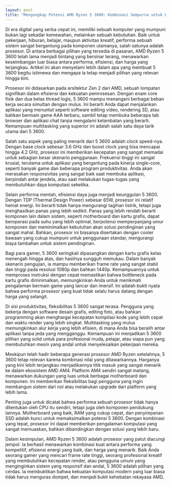 ```yaml
---
layout: post
title: "Mengungkap Potensi AMD Ryzen 5 3600: Kombinasi Sempurna untuk Kebutuhan Komputasi Modern"
---
```


Di era digital yang serba cepat ini, memiliki sebuah komputer yang mumpuni bukan lagi sekadar kemewahan, melainkan sebuah kebutuhan. Baik untuk pekerjaan, hiburan, belajar, maupun aktivitas kreatif, performa sebuah sistem sangat bergantung pada komponen utamanya, salah satunya adalah prosesor. Di antara berbagai pilihan yang tersedia di pasaran, AMD Ryzen 5 3600 telah lama menjadi bintang yang bersinar terang, menawarkan keseimbangan luar biasa antara performa, efisiensi, dan harga yang terjangkau. Artikel ini akan menyelami lebih dalam apa yang membuat 5 3600 begitu istimewa dan mengapa ia tetap menjadi pilihan yang relevan hingga kini.

Prosesor ini didasarkan pada arsitektur Zen 2 dari AMD, sebuah lompatan signifikan dalam efisiensi dan kekuatan pemrosesan. Dengan enam core fisik dan dua belas thread logis, 5 3600 mampu menangani berbagai beban kerja secara simultan dengan mulus. Ini berarti Anda dapat menjalankan aplikasi yang menuntut seperti software editing video, rendering 3D, atau bahkan bermain game AAA terbaru, sambil tetap membuka beberapa tab browser dan aplikasi chat tanpa mengalami kelambatan yang berarti. Kemampuan multitasking yang superior ini adalah salah satu daya tarik utama dari 5 3600.

Salah satu aspek yang paling menarik dari 5 3600 adalah clock speed-nya. Dengan base clock sebesar 3.6 GHz dan boost clock yang bisa mencapai hingga 4.2 GHz, prosesor ini memberikan kecepatan yang sangat memadai untuk sebagian besar skenario penggunaan. Frekuensi tinggi ini sangat krusial, terutama untuk aplikasi yang bergantung pada kinerja single-core, seperti banyak game dan beberapa program produktivitas. Anda akan merasakan responsivitas yang sangat baik saat membuka aplikasi, berpindah antar jendela, atau saat melakukan tugas-tugas yang membutuhkan daya komputasi seketika.

Selain performa mentah, efisiensi daya juga menjadi keunggulan 5 3600. Dengan TDP (Thermal Design Power) sebesar 65W, prosesor ini relatif hemat energi. Ini berarti tidak hanya mengurangi tagihan listrik, tetapi juga menghasilkan panas yang lebih sedikit. Panas yang lebih rendah berarti komponen lain dalam sistem, seperti motherboard dan kartu grafis, dapat beroperasi pada suhu yang lebih optimal, berpotensi memperpanjang umur komponen dan meminimalkan kebutuhan akan solusi pendinginan yang sangat mahal. Bahkan, prosesor ini biasanya disertakan dengan cooler bawaan yang cukup mumpuni untuk penggunaan standar, mengurangi biaya tambahan untuk sistem pendinginan.

Bagi para gamer, 5 3600 seringkali dipasangkan dengan kartu grafis kelas menengah hingga atas, dan hasilnya sungguh memukau. Dalam banyak skenario pengujian, ia mampu memberikan frame rate yang sangat stabil dan tinggi pada resolusi 1080p dan bahkan 1440p. Kemampuannya untuk memproses instruksi dengan cepat memastikan bahwa bottleneck pada kartu grafis diminimalkan, memungkinkan Anda untuk menikmati pengalaman bermain game yang lancar dan imersif. Ini adalah bukti nyata bahwa performa prosesor yang kuat tidak selalu harus datang dengan harga yang selangit.

Di sisi produktivitas, fleksibilitas 5 3600 sangat terasa. Pengguna yang bekerja dengan software desain grafis, editing foto, atau bahkan programming akan menghargai kecepatan kompilasi kode yang lebih cepat dan waktu render yang lebih singkat. Multitasking yang mulus memungkinkan alur kerja yang lebih efisien, di mana Anda bisa beralih antar aplikasi tanpa jeda yang mengganggu. Kemampuan ini menjadikan 5 3600 pilihan yang solid untuk para profesional muda, pelajar, atau siapa pun yang membutuhkan mesin yang andal untuk menyelesaikan pekerjaan mereka.

Meskipun telah hadir beberapa generasi prosesor AMD Ryzen setelahnya, 5 3600 tetap relevan karena kombinasi nilai yang ditawarkannya. Harganya yang kini lebih terjangkau menjadikannya titik masuk yang sangat menarik ke dalam ekosistem AMD AM4. Platform AM4 sendiri sangat matang, menawarkan dukungan yang luas untuk berbagai motherboard dan komponen. Ini memberikan fleksibilitas bagi pengguna yang ingin membangun sistem dari nol atau melakukan upgrade dari platform yang lebih lama.

Penting juga untuk dicatat bahwa performa sebuah prosesor tidak hanya ditentukan oleh CPU itu sendiri, tetapi juga oleh komponen pendukung lainnya. Motherboard yang baik, RAM yang cukup cepat, dan penyimpanan SSD adalah kunci untuk memaksimalkan potensi 5 3600. Dengan kombinasi yang tepat, prosesor ini dapat memberikan pengalaman komputasi yang sangat memuaskan, bahkan dibandingkan dengan solusi yang lebih baru.

Dalam kesimpulan, AMD Ryzen 5 3600 adalah prosesor yang patut diacungi jempol. Ia berhasil menawarkan kombinasi kuat antara performa yang kompetitif, efisiensi energi yang baik, dan harga yang menarik. Baik Anda seorang gamer yang mencari frame rate tinggi, seorang profesional kreatif yang membutuhkan kecepatan render, atau pengguna umum yang menginginkan sistem yang responsif dan andal, 5 3600 adalah pilihan yang cerdas. Ia membuktikan bahwa kekuatan komputasi modern yang luar biasa tidak harus menguras dompet, dan menjadi bukti kehebatan rekayasa AMD.
